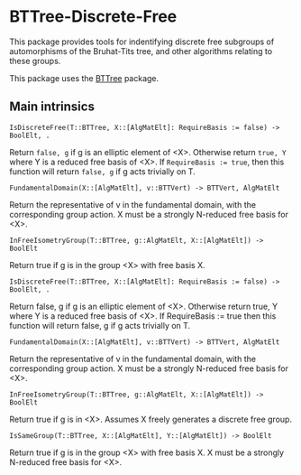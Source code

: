 # BTTree-Discrete-Free

This package provides tools for indentifying discrete free subgroups of automorphisms of the Bruhat-Tits tree, and other algorithms relating to these groups.

This package uses the [BTTree](https://github.com/ariymarkowitz/BTTree) package.

## Main intrinsics

`IsDiscreteFree(T::BTTree, X::[AlgMatElt]: RequireBasis := false) -> BoolElt, .`

Return `false, g` if g is an elliptic element of \<X\>. Otherwise return `true, Y` where Y is a reduced free basis of \<X\>.
If `RequireBasis := true`, then this function will return `false, g` if g acts trivially on T.

`FundamentalDomain(X::[AlgMatElt], v::BTTVert) -> BTTVert, AlgMatElt`

Return the representative of v in the fundamental domain, with the corresponding group action.
X must be a strongly N-reduced free basis for \<X\>.

`InFreeIsometryGroup(T::BTTree, g::AlgMatElt, X::[AlgMatElt]) -> BoolElt`

Return true if g is in the group \<X\> with free basis X.

`IsDiscreteFree(T::BTTree, X::[AlgMatElt]: RequireBasis := false) -> BoolElt, .`

Return false, g if g is an elliptic element of \<X\>. Otherwise return true, Y where Y is a reduced free basis of \<X\>.
If RequireBasis := true then this function will return false, g if g acts trivially on T.

`FundamentalDomain(X::[AlgMatElt], v::BTTVert) -> BTTVert, AlgMatElt`

Return the representative of v in the fundamental domain, with the corresponding group action. X must be a strongly N-reduced free basis for \<X\>.

`InFreeIsometryGroup(T::BTTree, g::AlgMatElt, X::[AlgMatElt]) -> BoolElt`

Return true if g is in \<X\>. Assumes X freely generates a discrete free group.

`IsSameGroup(T::BTTree, X::[AlgMatElt], Y::[AlgMatElt]) -> BoolElt`

Return true if g is in the group \<X\> with free basis X. X must be a strongly N-reduced free basis for \<X\>.